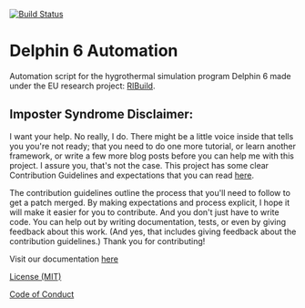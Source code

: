 [![Build Status](https://travis-ci.org/ribuild/delphin_6_automation.svg?branch=master)](https://travis-ci.org/ribuild/delphin_6_automation)

# Delphin 6 Automation
Automation script for the hygrothermal simulation program Delphin 6 made under the EU research project: [RIBuild](http://ribuild.eu/).

## Imposter Syndrome Disclaimer: 
I want your help. No really, I do.
There might be a little voice inside that tells you you're not ready; that you need to do one more tutorial, or learn another framework, or write a few more blog posts before you can help me with this project.
I assure you, that's not the case.
This project has some clear Contribution Guidelines and expectations that you can read [here](.github/CONTRIBUTING.md).

The contribution guidelines outline the process that you'll need to follow to get a patch merged. By making expectations and process explicit, I hope it will make it easier for you to contribute.
And you don't just have to write code. You can help out by writing documentation, tests, or even by giving feedback about this work. (And yes, that includes giving feedback about the contribution guidelines.)
Thank you for contributing!

Visit our documentation [here](https://ribuild.github.io/delphin_6_automation)

[License (MIT)](LICENSE.md)

[Code of Conduct](.github/CODE_OF_CONDUCT.md)
